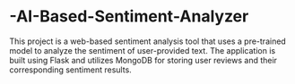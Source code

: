 # -AI-Based-Sentiment-Analyzer
This project is a web-based sentiment analysis tool that uses a pre-trained model to analyze the sentiment of user-provided text. The application is built using Flask and utilizes MongoDB for storing user reviews and their corresponding sentiment results.
